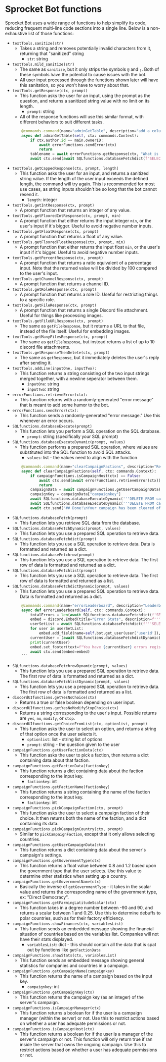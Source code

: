 # Sprocket Bot functions

Sprocket Bot uses a wide range of functions to help simplify its code, reducing frequent multi-line code sections into a single line.  Below is a non-exhaustive list of those functions:
- `textTools.sanitize(str)`
    - Takes a string and removes potentially invalid characters from it, returning that "sanitized" string
        - `str`: string
- `textTools.mild_sanitize(str)`
    - The same as `sanitize`, but it only strips the symbols `@` and `;`.  Both of these symbols have the potential to cause issues with the bot.
    - All user input processed through the functions shown later will have this sanitation, so you won't have to worry about that.
- `textTools.getResponse(ctx, prompt)`
    - This function asks the user for an input, using the prompt as the question, and returns a sanitized string value with no limit on its length.
        - `prompt`: string
    - All of the response functions will use this similar format, with different behaviors to suit different tasks.
    ```python
        @commands.command(name="adminGetTable", description="add a column to a SQL table")
        async def adminGetTable(self, ctx: commands.Context):
            if ctx.author.id == main.ownerID:
                await errorFunctions.sendError(ctx)
                return
            tablename = await errorFunctions.getResponse(ctx, "What is the table name?")
            await ctx.send(await SQLfunctions.databaseFetchdict(f"SELECT * FROM {tablename};"))
    ```
- `textTools.getCappedResponse(ctx, prompt, length)`
    - This function asks the user for an input, and returns a sanitized string value.  If the length of the user input exceeds the defined length, the command will try again.  This is recommended for most use cases, as string inputs shouldn't be so long that the bot cannot resend it.
        - `length`: integer
- `textTools.getIntResponse(ctx, prompt)`
    - A prompt function that returns an integer of any value.
- `textTools.getFlooredIntResponse(ctx, prompt, min)`
    - A prompt function that either returns the input integer `min`, or the user's input if it's bigger.  Useful to avoid negative number inputs.
- `textTools.getFloatResponse(ctx, prompt)`
    - A prompt function that returns a float of any value.
- `textTools.getFlooredFloatResponse(ctx, prompt, min)`
    - A prompt function that either returns the input float `min`, or the user's input if it's bigger.  Useful to avoid negative number inputs.
- `textTools.getPercentResponse(ctx, prompt)`
    - A prompt function that returns a ratio equivalent of a percentage input.  Note that the returned value will be divided by 100 compared to the user's input.
- `textTools.getChannelResponse(ctx, prompt)`
    - A prompt function that returns a channel ID.
- `textTools.getRoleResponse(ctx, prompt)`
    - A prompt function that returns a role ID.  Useful for restricting things to a specific role.
- `textTools.getFileResponse(ctx, prompt)`
    - A prompt function that returns a single Discord file attachment.  Useful for things like processing images.
- `textTools.getFileURLResponse(ctx, prompt)`
    - The same as `getFileResponse`, but it returns a URL to that file, instead of the file itself.  Useful for embedding images.
- `textTools.getManyFilesResponse(ctx, prompt)`
    - The same as `getFileResponse`, but instead returns a list of up to 10 discord file attachments.
- `textTools.getResponseThenDelete(ctx, prompt)`
    - The same as `getResponse`, but it immediately deletes the user's reply after sending it.  
- `textTools.addLine(inputOne, inputTwo):`
    - This function returns a string consisting of the two input strings merged together, with a newline seperator between them.
        - `inputOne`: string
        - `inputTwo`: string
- `errorFunctions.retrieveError(ctx):`
    - This function returns with a randomly-generated "error message" that is meant to add some humor to the bot.  
- `errorFunctions.sendError(ctx):`
    - This function sends a randomly-generated "error message."  Use this whenever an error occurs.  
- `SQLfunctions.databaseExecute(prompt)`
    - This function lets you perform a SQL operation on the SQL database.
        - `prompt`: string (specifically your SQL prompt)
- `SQLfunctions.databaseExecuteDynamic(prompt, values)`
    - This function performs a prepared SQL operation, where values are substituted into the SQL function to avoid SQL attacks.
        - `values`: list - the values need to align with the function
    ```python
        @commands.command(name="clearCampaignFactions", description="Remove all factions from a campaign")
        async def clearCampaignFactions(self, ctx: commands.Context):
            if campaignFunctions.isCampaignHost(ctx) == False:
                await ctx.send(await errorFunctions.retrieveError(ctx))
                return
            campaignData = await campaignFunctions.getUserCampaignData(ctx)
            campaignKey = campaignData["campaignkey"]
            await SQLfunctions.databaseExecuteDynamic('''DELETE FROM campaignfactions WHERE campaignkey = $1;''', [campaignKey])
            await SQLfunctions.databaseExecuteDynamic('''DELETE FROM campaignusers WHERE campaignkey = $1;''', [campaignKey])
            await ctx.send("## Done!\nYour campaign has been cleared of all factions.")
    ```
- `SQLfunctions.databaseFetch(prompt)`
    - This function lets you retrieve SQL data from the database.
- `SQLfunctions.databaseFetchDynamic(prompt, values)`
    - This function lets you use a prepared SQL operation to retrieve data.
- `SQLfunctions.databaseFetchdict(prompt)`
    - This function lets you use a SQL operation to retrieve data.  Data is formatted and returned as a dict.
- `SQLfunctions.databaseFetchrow(prompt)`
    - This function lets you use a SQL operation to retrieve data.  The first row of data is formatted and returned as a dict.
- `SQLfunctions.databaseFetchlist(prompt)`
    - This function lets you use a SQL operation to retrieve data.  The first row of data is formatted and returned as a list.
- `SQLfunctions.databaseFetchdictDynamic(prompt, values)`
    - This function lets you use a prepared SQL operation to retrieve data.  Data is formatted and returned as a dict.
    ```python
        @commands.command(name="errorLeaderboard", description="Leaderboard of errors!")
        async def errorLeaderboard(self, ctx: commands.Context):
            totalErrors = len(await SQLfunctions.databaseFetchdict(f'SELECT error FROM errorlist;'))
            embed = discord.Embed(title="Error Stats", description=f'''There are {totalErrors} error messages in the bot's collection!''',color=discord.Color.random())
            userSetList = await SQLfunctions.databaseFetchdict(f'''SELECT userid, COUNT(userid) AS value_occurrence FROM errorlist GROUP BY userid ORDER BY value_occurrence DESC LIMIT 5;''')
            for user in userSetList:
                embed.add_field(name=self.bot.get_user(user['userid']), value=user['value_occurrence'], inline=False)
            currentUser = (await SQLfunctions.databaseFetchdictDynamic(f'''SELECT userid, COUNT(userid) AS value_occ FROM errorlist WHERE userid = $1 GROUP BY userid;''', [ctx.author.id]))[0]['value_occ']
            print(currentUser)
            embed.set_footer(text=f"You have {currentUser} errors registered with the bot!")
            await ctx.send(embed=embed)
        ```
- `SQLfunctions.databaseFetchrowDynamic(prompt, values)`
    - This function lets you use a prepared SQL operation to retrieve data.  The first row of data is formatted and returned as a dict.
- `SQLfunctions.databaseFetchlistDynamic(prompt, values)`
    - This function lets you use a prepared SQL operation to retrieve data.  The first row of data is formatted and returned as a list.
- `discordUIfunctions.getYesNoChoice(ctx)`
    - Returns a true or false boolean depending on user input.
- `discordUIfunctions.getYesNoModifyStopChoice(ctx)`
    - Returns a string corresponding to the user's input.  Possible returns are `yes`, `no`, `modify`, or `stop`.
- `discordUIfunctions.getChoiceFromList(ctx, optionlist, prompt)`
    - This function asks the user to select an option, and returns a string of that option once the user selects it.
        - `optionlist`: list - string list of options
        - `prompt`: string - the question given to the user
- `campaignFunctions.getUserFactionData(ctx)`
    - This function asks the user to pick a faction, then returns a dict containing data about that faction.
- `campaignFunctions.getFactionData(factionkey)`
    - This function returns a dict containing data about the faction corresponding to the input key.
        - `factionkey`: int
- `campaignFunctions.getFactionName(factionkey)`
    - This function returns a string containing the name of the faction corresponding to the input key.
        - `factionkey`: int
- `campaignFunctions.pickCampaignFaction(ctx, prompt)`
    - This function asks the user to select a campaign faction of their choice.  It then returns both the name of the faction, and a dict containing its data.
- `campaignFunctions.pickCampaignCountry(ctx, prompt)`
    - Similar to `pickCampaignFaction`, except that it only allows selecting countries.
- `campaignFunctions.getUserCampaignData(ctx)`
    - This function returns a dict containing data about the server's campaign's settings.  
- `campaignFunctions.getGovernmentType(ctx)`
    - This function returns a float value between 0.8 and 1.2 based upon the government type that the user selects.  Use this value to determine other statistics when setting up a country.
- `campaignFunctions.getGovernmentName(ctx)`
    - Basically the inverse of `getGovernmentType` - it takes in the scalar value and returns the corresponding name of the government type, ex: "Direct Democracy".
- `campaignFunctions.getFarmingLatitudeScalar(ctx)`
    - This function takes in a degree number between -90 and 90, and returns a scalar between 1 and 0.25.  Use this to determine debuffs to polar countries, such as for their factory efficiency.
- `campaignFunctions.showFinances(ctx, variablesList)`
    - This function sends an embedded message showing the financial situation of countries based on the variables list.  Companies will not have their stats displayed.
        - `variablesList`: dict - this should contain all the data that is spat out by functions like `getFactionData`
- `campaignFunctions.showStats(ctx, variablesList)`
    - This function sends an embedded message showing general statistics for companies and countries in a campaign.
- `campaignFunctions.getCampaignName(campaignkey)`
    - This function returns the name of a campaign based on the input key.
        - `campaignkey`: int
- `campaignFunctions.getCampaignKey(ctx)`
    - This function returns the campaign key (as an integer) of the server's campaign.
- `campaignFunctions.isCampaignManager(ctx)`
    - This function returns a boolean for if the user is a campaign manager (within the server) or not.  Use this to restrict actions based on whether a user has adequate permissions or not.
- `campaignFunctions.isCampaignHost(ctx)`
    - This function returns a boolean for if the user is a manager of the server's campaign or not.  This function will only return true if ran inside the server that owns the ongoing campaign.  Use this to restrict actions based on whether a user has adequate permissions or not.
